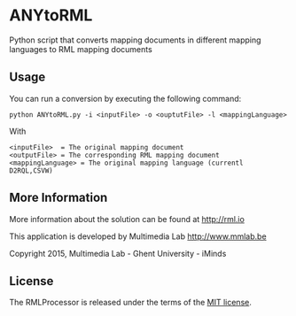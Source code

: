 ANYtoRML
=============

Python script that converts mapping documents in different mapping languages to RML mapping documents

Usage
-----
You can run a conversion by executing the following command:
    
    python ANYtoRML.py -i <inputFile> -o <ouptutFile> -l <mappingLanguage>

With 
    
    <inputFile>  = The original mapping document 
    <outputFile> = The corresponding RML mapping document
    <mappingLanguage> = The original mapping language (currentl D2RQL,CSVW)

More Information
----------------

More information about the solution can be found at http://rml.io

This application is developed by Multimedia Lab http://www.mmlab.be

Copyright 2015, Multimedia Lab - Ghent University - iMinds

License
-------

The RMLProcessor is released under the terms of the [MIT license](http://opensource.org/licenses/mit-license.html).
